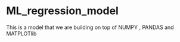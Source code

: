 # ML_regression_model
This is a model that we are building on top of NUMPY , PANDAS and  MATPLOTlib  
